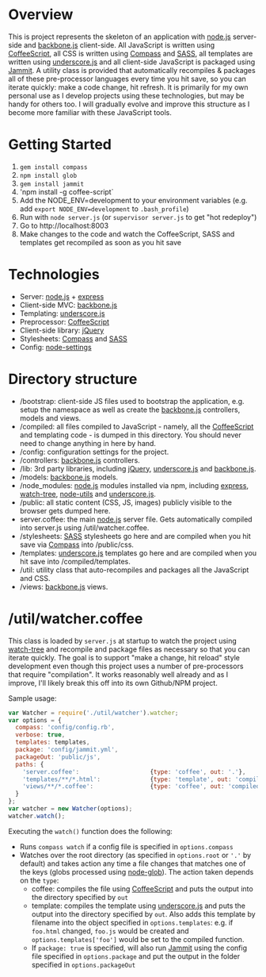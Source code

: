 # Overview

This is project represents the skeleton of an application with [node.js](http://nodejs.org/) server-side and [backbone.js](http://documentcloud.github.com/backbone/) client-side. All JavaScript is written using [CoffeeScript](http://jashkenas.github.com/coffee-script), all CSS is written using [Compass](http://compass-style.org/) and [SASS](http://sass-lang.com/), all templates are written using [underscore.js](http://documentcloud.github.com/underscore/) and all client-side JavaScript is packaged using [Jammit](http://documentcloud.github.com/jammit/). A utility class is provided that automatically recompiles & packages all of these pre-processor languages every time you hit save, so you can iterate quickly: make a code change, hit refresh. It is primarily for my own personal use as I develop projects using these technologies, but may be handy for others too. I will gradually evolve and improve this structure as I become more familiar with these JavaScript tools.

# Getting Started

	

1. `gem install compass`
1. `npm install glob`
1. `gem install jammit`
1. 'npm install -g coffee-script`
1. Add the NODE_ENV=development to your environment variables (e.g. add `export NODE_ENV=development` to `.bash_profile`)
1. Run with `node server.js` (or `supervisor server.js` to get "hot redeploy")
1. Go to http://localhost:8003
1. Make changes to the code and watch the CoffeeScript, SASS and templates get recompiled as soon as you hit save

# Technologies

* Server: [node.js](http://nodejs.org/) + [express](http://expressjs.com/)
* Client-side MVC: [backbone.js](http://documentcloud.github.com/backbone/)
* Templating: [underscore.js](http://documentcloud.github.com/underscore/)
* Preprocessor: [CoffeeScript](http://jashkenas.github.com/coffee-script)
* Client-side library: [jQuery](http://jquery.com/)
* Stylesheets: [Compass](http://compass-style.org/) and [SASS](http://sass-lang.com/)
* Config: [node-settings](https://github.com/mgutz/node-settings)

# Directory structure

* /bootstrap: client-side JS files used to bootstrap the application, e.g. setup the namespace as well as create the [backbone.js](http://documentcloud.github.com/backbone/) controllers, models and views.
* /compiled: all files compiled to JavaScript - namely, all the [CoffeeScript](http://jashkenas.github.com/coffee-script) and templating code - is dumped in this directory. You should never need to change anything in here by hand.
* /config: configuration settings for the project. 
* /controllers: [backbone.js](http://documentcloud.github.com/backbone/) controllers.
* /lib: 3rd party libraries, including [jQuery](http://jquery.com/), [underscore.js](http://documentcloud.github.com/underscore/) and [backbone.js](http://documentcloud.github.com/backbone/).
* /models: [backbone.js](http://documentcloud.github.com/backbone/) models.
* /node_modules: [node.js](http://nodejs.org/) modules installed via npm, including [express](http://expressjs.com/), [watch-tree](https://github.com/tafa/node-watch-tree), [node-utils](https://github.com/mikeal/node-utils) and [underscore.js](http://documentcloud.github.com/underscore/).
* /public: all static content (CSS, JS, images) publicly visible to the browser gets dumped here. 
* server.coffee: the main [node.js](http://nodejs.org/) server file. Gets automatically compiled into server.js using /util/watcher.coffee.
* /stylesheets: [SASS](http://sass-lang.com/) stylesheets go here and are compiled when you hit save via [Compass](http://compass-style.org/) into /public/css.
* /templates: [underscore.js](http://documentcloud.github.com/underscore/) templates go here and are compiled when you hit save into /compiled/templates.
* /util: utility class that auto-recompiles and packages all the JavaScript and CSS.
* /views: [backbone.js](http://documentcloud.github.com/backbone/) views.

# /util/watcher.coffee

This class is loaded by `server.js` at startup to watch the project using [watch-tree](https://github.com/tafa/node-watch-tree) and recompile and package files as necessary so that you can iterate quickly. The goal is to support "make a change, hit reload" style development even though this project uses a number of pre-processors that require "compilation". It works reasonably well already and as I improve, I'll likely break this off into its own Github/NPM project.

Sample usage:

```javascript
var Watcher = require('./util/watcher').watcher;
var options = {
  compass: 'config/config.rb',
  verbose: true,
  templates: templates,
  package: 'config/jammit.yml',
  packageOut: 'public/js',
  paths: {
    'server.coffee':                    {type: 'coffee', out: '.'},
    'templates/**/*.html':              {type: 'template', out: 'compiled/templates', package: true},
    'views/**/*.coffee':                {type: 'coffee', out: 'compiled/views', package: true}     
  }
};
var watcher = new Watcher(options);
watcher.watch();
```

Executing the `watch()` function does the following:

* Runs `compass watch` if a config file is specified in `options.compass`
* Watches over the root directory (as specified in `options.root` or `'.'` by default) and takes action any time a file changes that matches one of the keys (globs processed using [node-glob](https://github.com/isaacs/node-glob)). The action taken depends on the `type`:
  * coffee: compiles the file using [CoffeeScript](http://jashkenas.github.com/coffee-script) and puts the output into the directory specified by `out`  
  * template: compiles the template using [underscore.js](http://documentcloud.github.com/underscore/) and puts the output into the directory specified by `out`. Also adds this template by filename into the object specified in `options.templates`: e.g. if `foo.html` changed, `foo.js` would be created and `options.templates['foo']` would be set to the compiled function.
  * If `package: true` is specified, will also run [Jammit](http://documentcloud.github.com/jammit/) using the config file specified in `options.package` and put the output in the folder specified in `options.packageOut`